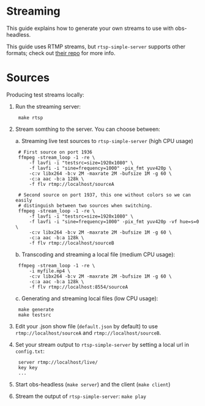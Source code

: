 # Streaming

This guide explains how to generate your own streams to use with obs-headless.

This guide uses RTMP streams, but `rtsp-simple-server` supports other formats; check out [their repo](https://github.com/aler9/rtsp-simple-server) for more info.

# Sources

Producing test streams locally:

1. Run the streaming server:

		make rtsp

2. Stream somthing to the server. You can choose between:

	a. Streaming live test sources to `rtsp-simple-server` (high CPU usage)

		# First source on port 1936
		ffmpeg -stream_loop -1 -re \
			-f lavfi -i "testsrc=size=1920x1080" \
			-f lavfi -i "sine=frequency=1000" -pix_fmt yuv420p \
			-c:v libx264 -b:v 2M -maxrate 2M -bufsize 1M -g 60 \
			-c:a aac -b:a 128k \
			-f flv rtmp://localhost/sourceA

		# Second source on port 1937, this one without colors so we can easily
		# distinguish between two sources when switching.
		ffmpeg -stream_loop -1 -re \
			-f lavfi -i "testsrc=size=1920x1080" \
			-f lavfi -i "sine=frequency=1000" -pix_fmt yuv420p -vf hue=s=0 \
			-c:v libx264 -b:v 2M -maxrate 2M -bufsize 1M -g 60 \
			-c:a aac -b:a 128k \
			-f flv rtmp://localhost/sourceB

	b. Transcoding and streaming a local file (medium CPU usage):

		ffmpeg -stream_loop -1 -re \
			-i myfile.mp4 \
			-c:v libx264 -b:v 2M -maxrate 2M -bufsize 1M -g 60 \
			-c:a aac -b:a 128k \
			-f flv rtmp://localhost:8554/sourceA

	c. Generating and streaming local files (low CPU usage):

		make generate
		make testsrc

3. Edit your .json show file (`default.json` by default) to use `rtmp://localhost/sourceA` and `rtmp://localhost/sourceB`.

4. Set your stream output to `rtsp-simple-server` by setting a local url in `config.txt`:

		server rtmp://localhost/live/
		key key
		...

5. Start obs-headless (`make server`) and the client (`make client`)

6. Stream the output of `rtsp-simple-server`: `make play`